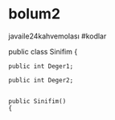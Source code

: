 # bolum2
javaile24kahvemolası
#kodlar

public class Sinifim
{

    public int Deger1;
   
    public int Deger2;
    

    public Sinifim()
    {
